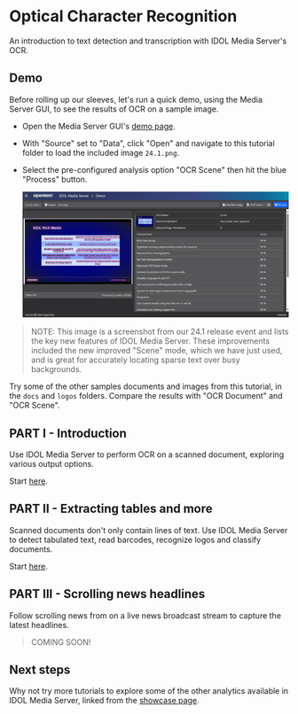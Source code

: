 # Optical Character Recognition

An introduction to text detection and transcription with IDOL Media Server's OCR.

## Demo

Before rolling up our sleeves, let's run a quick demo, using the Media Server GUI, to see the results of OCR on a sample image.

- Open the Media Server GUI's [demo page](http://localhost:14000/a=gui#/demo).
- With "Source" set to "Data", click "Open" and navigate to this tutorial folder to load the included image `24.1.png`.
- Select the pre-configured analysis option "OCR Scene" then hit the blue "Process" button.

    ![gui-demo](./figs/gui-demo.png)

> NOTE: This image is a screenshot from our 24.1 release event and lists the key new features of IDOL Media Server. These improvements included the new improved "Scene" mode, which we have just used, and is great for accurately locating sparse text over busy backgrounds.

Try some of the other samples documents and images from this tutorial, in the `docs` and `logos` folders. Compare the results with "OCR Document" and "OCR Scene".

## PART I - Introduction

Use IDOL Media Server to perform OCR on a scanned document, exploring various output options.

Start [here](./PART_I.md).

## PART II - Extracting tables and more

Scanned documents don't only contain lines of text.  Use IDOL Media Server to detect tabulated text, read barcodes, recognize logos and classify documents.

Start [here](./PART_II.md).

## PART III - Scrolling news headlines

Follow scrolling news from on a live news broadcast stream to capture the latest headlines.

> COMING SOON!

## Next steps

Why not try more tutorials to explore some of the other analytics available in IDOL Media Server, linked from the [showcase page](../README.md).

